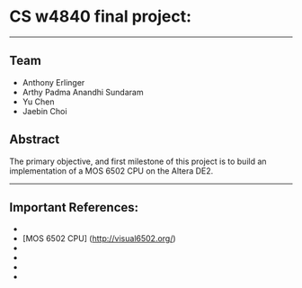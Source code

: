 # CS w4840 final project:

---
## Team
* Anthony Erlinger  
* Arthy Padma Anandhi Sundaram  
* Yu Chen  
* Jaebin Choi  

## Abstract

The primary objective, and first milestone of this project is to build an implementation of a
MOS 6502 CPU on the Altera DE2. 

---
## Important References:
* [Assembly Demo]: (http://skilldrick.github.com/easy6502/)
* [MOS 6502 CPU] (http://visual6502.org/)
* [General Resources]: (http://www.6502.org/)
* [Compiler]: (http://www.cc65.org/)
* [programming manual]: (http://arlet.home.xs4all.nl/mcs6500_family_programming_manual.pdf)
* [6502 Forums]: (http://forum.6502.org/)
